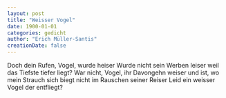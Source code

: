 ```yaml
---
layout: post
title: "Weisser Vogel"
date: 1900-01-01
categories: gedicht
author: "Erich Müller-Santis"
creationDate: false
---
```

Doch dein Rufen, Vogel, wurde heiser
Wurde nicht sein Werben leiser
weil das Tiefste tiefer liegt?
War nicht, Vogel, ihr Davongehn weiser
und ist, wo mein Strauch sich biegt
nicht im Rauschen seiner Reiser
Leid ein weisser Vogel der entfliegt?
